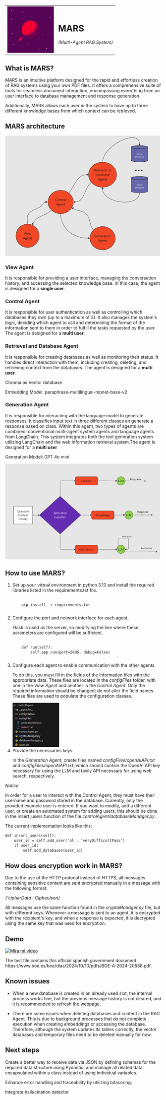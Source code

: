 <table  border="0">
  <tr>
    <td><img src="images/logo.png" alt="Logo" width="150"></td>
    <td>
      <h1>MARS</h1>
      <p><i>(Multi-Agent RAG System)</i></p>
    </td>
  </tr>
</table>

<h2>What is MARS? </h2>
<p>MARS is an intuitive platform designed for the rapid and effortless creation of RAG systems using your own PDF files. It offers a comprehensive suite of tools for seamless document interaction, encompassing everything from an  user interface to  database management and response generation.</p>
<p>Additionally, MARS allows each user in the system to have up to three different knowledge bases from which context can be retrieved.</p>

<h2>MARS architecture</h2>
<td><img src="images/architecture.png" alt="Architecture" width="500"></td>

<h3>View Agent</h3>
<p>It is responsible for providing a user interface, managing the conversation history, and accessing the selected knowledge base. In this case, the agent is designed for a <b> single user</b>.</p>

<h3>Control Agent</h3>
<p>It is responsible for user authentication as well as controlling which databases they own (up to a maximum of 3). It also manages the system's logic, deciding which agent to call and determining the format of the information sent to them in order to fulfill the tasks requested by the user. The agent is designed for a <b> multi user</b>.</p>

<h3>Retrieval and Database Agent</h3>
<p>It is responsible for creating databases as well as monitoring their status. It handles direct interaction with them, including creating, deleting, and retrieving context from the databases. The agent is designed for a <b> multi user</b>.</p>
<p> </p>
<p> Chroma as Vector database</p>
<p></p>
<p> Embedding Model: paraphrase-multilingual-mpnet-base-v2</p>


<h3>Generation Agent</h3>
<p>It is responsible for interacting with the language model to generate responses. It classifies input text in three different classes an generate a response based on class. Within this agent, two types of agents are combined: conventional multi-agent system agents and language agents from LangChain. This system integrates both the text generation system utilizing LangChain and the web information retrieval system.The agent is designed for a <b> multi user</b>
<p></p>
<p> Generation Model: GPT 4o mini </p>
<td><img src="images/generationFlow.png" alt="Architecture" width="500"></td>

<h2>How to use MARS? </h2>
<ol>
  <li>Set up your virtual environment in python 3.10 and install the required libraries listed in the requirements.txt file.  
   </li>
    <p><pre><code>
    pip install -r requirements.txt</i></p></code></pre>
  <p> </p>
  
  <p> </p>
  
  <li>Configure the port and network interface for each agent.</li>
  <p>Flask is used as the server, so modifying the line where these parameters are configured will be sufficient.</p>
  <p><pre><code>
    def run(self):
        self.app.run(port=5005, debug=False)</i></p></code></pre>
  <p> </p>
  
  <li>Configure each agent to enable communication with the other agents.</li>
  <p>To do this, you must fill in the fields of the information files with the appropriate data. These files are located in the <i>configFiles</i> folder, with one in the <i>View Agent</i> and another in the <i>Control Agent</i>. Only the required information should be changed; do not alter the field names. These files are used to populate the configuration classes.</p>
<p> </p>
<td><img src="images/configFiles.png" alt="configFiles" width="150"></td>
  
  <li>Provide the necessaries keys </li>
  <p>In the <i>Generation Agent</i>, create files named <i>configFiles/openAIAPI.txt</i> and <i>configFiles/openAIAPI.txt</i>, which should contain the OpenAI API key necessary for using the LLM and tavily API necessary for using web search, respectively.</p>
</ol>
<p> </p>
<p> </p>

<em>Notice</em>
<p>In order for a user to interact with the Control Agent, they must have their username and password stored in the database. Currently, only the provided example user is entered. If you want to modify, add a different user, or create an automated system for adding users, this should be done in the insert_users function of the file <i>controlAgent/databaseManager.py</i>.

The current implementation looks like this: 

<pre><code>def insert_users(self):
    user_id = self.add_user('al', 'veryDifficultPass')
    if user_id:
        self.add_databases(user_id)</code></pre>
</p>

<h2>How does encryption work in MARS?</h2>
<p>Due to the use of the HTTP protocol instead of HTTPS, all messages containing sensitive content are sent encrypted manually in a message with the following format: </p><p><i>{'cipherData': CipherJson}</i></p>
<p></p>
<p>All messages use the same function found in the <i>cryptoManager.py</i> file, but with different keys. Whenever a message is sent to an agent, it is encrypted with the recipient's key, and when a response is expected, it is decrypted using the same key that was used for encryption.</p>

<h2>Demo</h2>
<a href="https://youtu.be/gAzRZbOLq4o" target="_blank">
    <img src="https://img.youtube.com/vi/gAzRZbOLq4o/0.jpg" alt="Mira mi video" style="max-width: 100%; height: auto;">
</a>
<p> </p>
<p>    The test file contains this official spanish government document https://www.boe.es/boe/dias/2024/10/10/pdfs/BOE-A-2024-20588.pdf.</p>

<h2>Known issues</h2>
<ul>
  <li>When a new database is created in an already used slot, the internal process works fine, but the previous message history is not cleared, and it is recommended to refresh the webpage.<p> </p></li>
  <li>There are some issues when deleting databases and content in the RAG Agent. This is due to background processes that do not complete execution when creating embeddings or accessing the database. Therefore, although the system updates its tables correctly, the vector databases and temporary files need to be deleted manually for now.<p> </p></li>
</ul>


<h2>Next steps</h2>
<p>Create a better way to receive data via JSON by defining schemas for the required data structure using Pydantic, and manage all related data encapsulated within a class instead of using individual variables.</p><p> </p>

<p>Enhance error handling and traceability by utilizing bitacoring.</p><p> </p>

<p>Integrate hallucination detector </p><p> </p>

